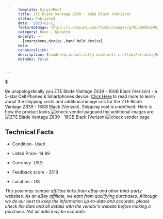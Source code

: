 ```yaml
---
      template: SinglePost
      title: ZTE Blade Vantage Z839 - 16GB Black (Verizon)
      status: Published
      date: '2023-02-11'
      featuredImage: https://i.ebayimg.com/thumbs/images/g/bUcAAOSw00hjK1nc/s-l225.jpg
      category: News , Updates
      excerpt: >-
        [smartphone,device ,hand held device]
      meta:
      canonicalLink: ''
      description: [handheld,industrially made,well crafted,Portable,Mobile,Compact,Convenient,Lightweight,Maneuverable,Man-portable,Miniature,Carriable,Hand-held,Light,Holdable,Transportable,Mobile device,Pocket-sized,On-the-go,Wireless,Cordless,Compact size,Convenient size, smartphone,device ,hand held device]
      noindex: false
      
        
---
```

$

Be unapologetically you ZTE Blade Vantage Z839 - 16GB Black (Verizon) - a 5-star Cell Phones & Smartphones device. [Click Here](https://www.ebay.com/itm/275651719698?hash=item402e1f7212%3Ag%3AbUcAAOSw00hjK1nc&mkevt=1&mkcid=1&mkrid=711-53200-19255-0&campid=%253CePNCampaignId%253E&customid=%253CreferenceId%253E&toolid=10049) to read more to learn about the shipping costs and additional image urls for the ZTE Blade Vantage Z839 - 16GB Black (Verizon). Shipping cost is undefined. Here is how the product looks ![check vendor page](https://i.ebayimg.com/thumbs/images/g/bUcAAOSw00hjK1nc/s-l225.jpg)and the additional images are![ZTE Blade Vantage Z839 - 16GB Black (Verizon)](https://i.ebayimg.com/images/g/bUcAAOSw00hjK1nc/s-l1600.jpg)![check vendor page](https://origin-galleryplus.ebayimg.com/ws/web/275651719698_2_0_1/225x225.jpg,https://origin-galleryplus.ebayimg.com/ws/web/275651719698_3_0_1/225x225.jpg,https://origin-galleryplus.ebayimg.com/ws/web/275651719698_4_0_1/225x225.jpg)



 ## Technical Facts 



     
      

 - Condition- Used 


      

 - Listed Price- 14.99 


      

 - Currency- USD 


      

 - Feedback score - 2519 


      

 - Location - US 


      
      

 *_This post may contain affiliate links from eBay and other third-party websites. As an eBay affiliate, we earn from qualifying purchases. Although we do our best to keep the information up-to-date and accurate, please check the date and all details with the vendor's website before making a purchase. Not all data may be accurate._*






